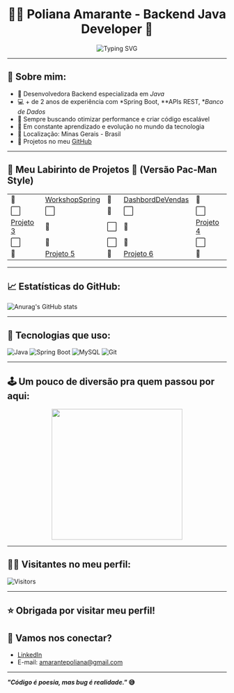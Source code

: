 <h1 align="center">👩‍💻 Poliana Amarante - Backend Java Developer 🍃</h1>

<p align="center">
  <img src="https://readme-typing-svg.herokuapp.com?font=Fira+Code&size=22&pause=1000&color=00FF00&center=true&vCenter=true&width=450&lines=Backend+Java+Developer;Amante+de+c%C3%B3digo+limpo;Performance+%26+Escalabilidade;Em+busca+de+novos+desafios" alt="Typing SVG" />
</p>

---

## 🌱 Sobre mim:

- 🚀 Desenvolvedora Backend especializada em *Java*
- 💻 + de 2 anos de experiência com *Spring Boot, **APIs REST, **Banco de Dados*
- 🔎 Sempre buscando otimizar performance e criar código escalável
- 🎯 Em constante aprendizado e evolução no mundo da tecnologia
- 📍 Localização: Minas Gerais - Brasil
- 🧰 Projetos no meu [GitHub](https://github.com/POLLY1515)

---

## 👾 Meu Labirinto de Projetos 🍒 (Versão Pac-Man Style)

<div align="center">

<table>
  <tr>
    <td>🍒</td>
    <td><a href="https://github.com/POLLY1515/workshop-springboot3-jpa">WorkshopSpring</a></td>
    <td>🌱</td>
    <td><a href="https://6861b506f9c1d6b3e0d76a03--dashbord-de-vendas.netlify.app//DashbordVendas">DashbordDeVendas</a></td>
    <td>🧱</td>
  </tr>
  <tr>
    <td>⬜</td>
    <td>⬜</td>
    <td>👾</td>
    <td>⬜</td>
    <td>⬜</td>
  </tr>
  <tr>
    <td><a href="https://github.com/POLLY1515/NomeDoProjeto3">Projeto 3</a></td>
    <td>🍒</td>
    <td>⬜</td>
    <td>🍒</td>
    <td><a href="https://github.com/POLLY1515/NomeDoProjeto4">Projeto 4</a></td>
  </tr>
  <tr>
    <td>⬜</td>
    <td>👻</td>
    <td>⬜</td>
    <td>👻</td>
    <td>⬜</td>
  </tr>
  <tr>
    <td>🧱</td>
    <td><a href="https://github.com/POLLY1515/NomeDoProjeto5">Projeto 5</a></td>
    <td>🌱</td>
    <td><a href="https://github.com/POLLY1515/NomeDoProjeto6">Projeto 6</a></td>
    <td>🍒</td>
  </tr>
</table>

</div>

---

## 📈 Estatísticas do GitHub:

   ![Anurag's GitHub stats](https://github-readme-stats.vercel.app/api?username=POLLY1515&show_icons=true&theme=radical)


---

## 🚀 Tecnologias que uso:

![Java](https://img.shields.io/badge/Java-ED8B00?style=for-the-badge&logo=java&logoColor=white)
![Spring Boot](https://img.shields.io/badge/Spring_Boot-6DB33F?style=for-the-badge&logo=spring-boot&logoColor=white)
![MySQL](https://img.shields.io/badge/MySQL-00758F?style=for-the-badge&logo=mysql&logoColor=white)
![Git](https://img.shields.io/badge/Git-F05032?style=for-the-badge&logo=git&logoColor=white)

---

## 🕹️ Um pouco de diversão pra quem passou por aqui:

<p align="center">
  <img src="https://media.giphy.com/media/26AHONQ79FdWZhAI0/giphy.gif" width="300px"/>
</p>

---

## 🚀🚀 Visitantes no meu perfil:

![Visitors](https://komarev.com/ghpvc/?username=POLLY1515&color=blue)

---


## ⭐ Obrigada por visitar meu perfil!  
## 🤝 Vamos nos conectar?

- [LinkedIn](https://www.linkedin.com/in/poliana-amarante/)
- E-mail: amarantepoliana@gmail.com

---

**_"Código é poesia, mas bug é realidade."_ 😅**











  
